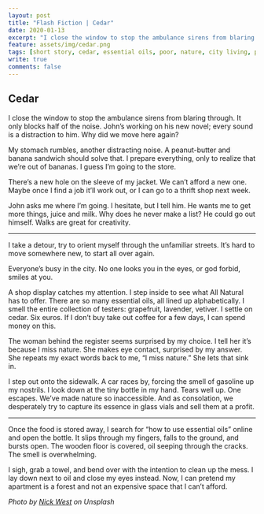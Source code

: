 ```yaml
---
layout: post
title: "Flash Fiction | Cedar"
date: 2020-01-13
excerpt: "I close the window to stop the ambulance sirens from blaring through. It only blocks half of the noise."
feature: assets/img/cedar.png
tags: [short story, cedar, essential oils, poor, nature, city living, pollution]
write: true
comments: false
---
```

## Cedar

I close the window to stop the ambulance sirens from blaring through. It only blocks half of the noise. John’s working on his new novel; every sound is a distraction to him. Why did we move here again?

My stomach rumbles, another distracting noise. A peanut-butter and banana sandwich should solve that. I prepare everything, only to realize that we’re out of bananas. I guess I’m going to the store. 

There’s a new hole on the sleeve of my jacket. We can’t afford a new one. Maybe once I find a job it’ll work out, or I can go to a thrift shop next week.

John asks me where I’m going. I hesitate, but I tell him. He wants me to get more things, juice and milk. Why does he never make a list? He could go out himself. Walks are great for creativity.

***

I take a detour, try to orient myself through the unfamiliar streets. It’s hard to move somewhere new, to start all over again. 

Everyone’s busy in the city. No one looks you in the eyes, or god forbid, smiles at you.

A shop display catches my attention. I step inside to see what All Natural has to offer. There are so many essential oils, all lined up alphabetically. I smell the entire collection of testers: grapefruit, lavender, vetiver. I settle on cedar. Six euros. If I don’t buy take out coffee for a few days, I can spend money on this. 

The woman behind the register seems surprised by my choice. I tell her it’s because I miss nature. She makes eye contact, surprised by my answer. She repeats my exact words back to me, “I miss nature.” She lets that sink in.

I step out onto the sidewalk. A car races by, forcing the smell of gasoline up my nostrils. I look down at the tiny bottle in my hand. Tears well up. One escapes. We’ve made nature so inaccessible. And as consolation, we desperately try to capture its essence in glass vials and sell them at a profit. 

***

Once the food is stored away, I search for “how to use essential oils” online and open the bottle. It slips through my fingers, falls to the ground, and bursts open. The wooden floor is covered, oil seeping through the cracks. The smell is overwhelming. 

I sigh, grab a towel, and bend over with the intention to clean up the mess. I lay down next to oil and close my eyes instead. Now, I can pretend my apartment is a forest and not an expensive space that I can’t afford.


*Photo by <a target="_blank" href="https://unsplash.com/@nickwest">Nick West</a> on Unsplash*

